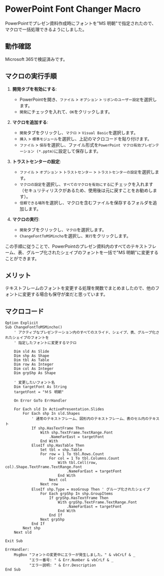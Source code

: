 # PowerPoint Font Changer Macro

PowerPointでプレゼン資料作成時にフォントを"MS 明朝"で指定されたので、マクロで一括処理できるようにしました。

## 動作確認

Microsoft 365で検証済みです。

## マクロの実行手順

1. **開発タブを有効にする**:
    - PowerPointを開き、`ファイル` > `オプション` > `リボンのユーザー設定`を選択します。
    - `開発`にチェックを入れて、`OK`をクリックします。

2. **マクロを追加する**:
    - `開発`タブをクリックし、`マクロ` > `Visual Basic`を選択します。
    - `挿入` > `標準モジュール`を選択し、上記のマクロコードを貼り付けます。
    - `ファイル` > `保存`を選択し、ファイル形式を`PowerPoint マクロ有効プレゼンテーション (*.pptm)`に設定して保存します。

3. **トラストセンターの設定**:
    - `ファイル` > `オプション` > `トラストセンター` > `トラストセンターの設定`を選択します。
    - `マクロの設定`を選択し、`すべてのマクロを有効にする`にチェックを入れます（セキュリティリスクがあるため、使用後は元に戻すことをお勧めします）。
    - `信頼できる場所`を選択し、マクロを含むファイルを保存するフォルダを追加します。

4. **マクロの実行**:
    - `開発`タブをクリックし、`マクロ`を選択します。
    - `ChangeFontToMSMincho`を選択し、`実行`をクリックします。

この手順に従うことで、PowerPointのプレゼン資料内のすべてのテキストフレーム、表、グループ化されたシェイプのフォントを一括で"MS 明朝"に変更することができます。


## メリット

テキストフレームのフォントを変更する処理を関数でまとめましたので、他のフォントに変更する場合も保守が楽だと思っています。

## マクロコード

```vba
Option Explicit
Sub ChangeFontToMSMincho()
    ' アクティブなプレゼンテーション内のすべてのスライド、シェイプ、表、グループ化されたシェイプのフォントを
    ' 指定したフォントに変更するマクロ

    Dim sld As Slide
    Dim shp As Shape
    Dim tbl As Table
    Dim row As Integer
    Dim col As Integer
    Dim grpShp As Shape

    ' 変更したいフォント名
    Dim targetFont As String
    targetFont = "ＭＳ 明朝"

    On Error GoTo ErrHandler

    For Each sld In ActivePresentation.Slides
        For Each shp In sld.Shapes
            ' 通常のテキストフレーム、図形内のテキストフレーム、表のセル内のテキスト
            If shp.HasTextFrame Then
                With shp.TextFrame.TextRange.Font
                    .NameFarEast = targetFont
                End With
            ElseIf shp.HasTable Then
                Set tbl = shp.Table
                For row = 1 To tbl.Rows.Count
                    For col = 1 To tbl.Columns.Count
                        With tbl.Cell(row, col).Shape.TextFrame.TextRange.Font
                            .NameFarEast = targetFont
                        End With
                    Next col
                Next row
            ElseIf shp.Type = msoGroup Then ' グループ化されたシェイプ
                For Each grpShp In shp.GroupItems
                    If grpShp.HasTextFrame Then
                        With grpShp.TextFrame.TextRange.Font
                            .NameFarEast = targetFont
                        End With
                    End If
                Next grpShp
            End If
        Next shp
    Next sld

Exit Sub

ErrHandler:
    MsgBox "フォントの変更中にエラーが発生しました。" & vbCrLf & _
           "エラー番号: " & Err.Number & vbCrLf & _
           "エラー説明: " & Err.Description
End Sub
